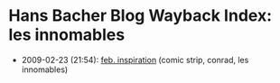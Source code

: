 # Hans Bacher Blog Wayback Index: les innomables

* 2009-02-23 (21:54): [feb. inspiration](https://web.archive.org/web/https://one1more2time3.wordpress.com/2009/02/23/feb-inspiration/) (comic strip, conrad, les innomables)